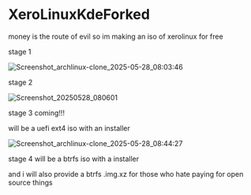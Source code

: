 # XeroLinuxKdeForked

money is the route of evil so im making an iso of xerolinux for free


stage 1

![Screenshot_archlinux-clone_2025-05-28_08:03:46](https://github.com/user-attachments/assets/d661343b-bf2e-4f22-af34-e12282f76075)

stage 2 

![Screenshot_20250528_080601](https://github.com/user-attachments/assets/00836ef2-57b3-476c-bd45-49bdf85fd458)




stage 3 coming!!!

will be a uefi ext4 iso with an installer

![Screenshot_archlinux-clone_2025-05-28_08:44:27](https://github.com/user-attachments/assets/fe64421a-f792-40db-b50f-e31bb5837bbf)





stage 4 will be a btrfs iso with a installer

and i will also provide a btrfs .img.xz for those who hate paying for open source things 
